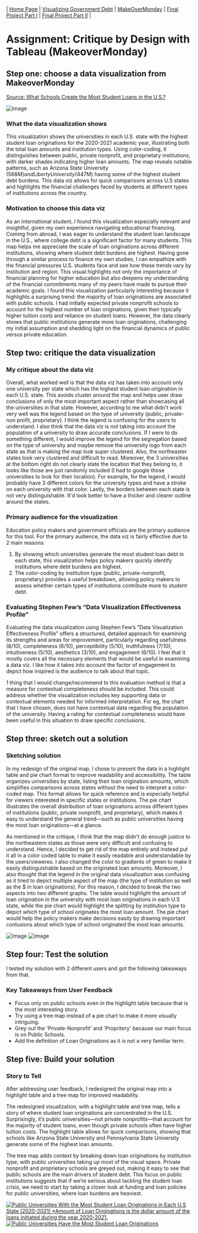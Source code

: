 | [Home Page](https://maitri-surti.github.io/maitri-surti-portfolio/) | [Visualizing Government Debt](https://maitri-surti.github.io/maitri-surti-portfolio/dataviz2) | [MakeOverMonday](https://maitri-surti.github.io/maitri-surti-portfolio/makeOverMonday) | [Final Project Part I](https://maitri-surti.github.io/maitri-surti-portfolio/final_project_MaitriSurti) | [Final Project Part II](https://maitri-surti.github.io/maitri-surti-portfolio/final_project_part2_MaitriSurti) |

# Assignment: Critique by Design with Tableau (MakeoverMonday)

## Step one: choose a data visualization from MakeoverMonday
[Source: What Schools Create the Most Student Loans in the U.S.?](https://howmuch.net/articles/university-with-the-most-student-loan-originations-in-every-state)

![image](https://github.com/user-attachments/assets/896cf5e2-3306-4fdf-834f-f0b2731b7b6f)

### What the data visualization shows
This visualization shows the universities in each U.S. state with the highest student loan originations for the 2020-2021 academic year, illustrating both the total loan amounts and institution types. Using color-coding, it distinguishes between public, private nonprofit, and proprietary institutions, with darker shades indicating higher loan amounts. The map reveals notable patterns, such as Arizona State University ($568M) and Liberty University ($447M) having some of the highest student debt burdens. This data viz allows for quick comparisons across U.S states and highlights the financial challenges faced by students at different types of institutions across the country.

### Motivation to choose this data viz
As an international student, I found this visualization especially relevant and insightful, given my own experience navigating educational financing. Coming from abroad, I was eager to understand the student loan landscape in the U.S., where college debt is a significant factor for many students. This map helps me appreciate the scale of loan originations across different institutions, showing where student debt burdens are highest. Having gone through a similar process to finance my own studies, I can empathize with the financial pressures U.S. students face and see how these trends vary by institution and region. This visual highlights not only the importance of financial planning for higher education but also deepens my understanding of the financial commitments many of my peers have made to pursue their academic goals. I found this visualization particularly interesting because it highlights a surprising trend: the majority of loan originations are associated with public schools. I had initially expected private nonprofit schools to account for the highest number of loan originations, given their typically higher tuition costs and reliance on student loans. However, the data clearly shows that public institutions generate more loan originations, challenging my initial assumption and shedding light on the financial dynamics of public versus private education.

## Step two: critique the data visualization

### My critique about the data viz
Overall, what worked well is that the data viz has taken into account only one university per state which has the highest student loan origination in each U.S. state. This avoids cluster around the map and helps user draw conclusions of only the most important aspect rather than showcasing all the universities in that state. However, according to me what didn't work very well was the legend based on the type of university (public, private-non profit, proprietary). I think the legend is confusing for the users to understand. I also think that the data viz is not taking into account the population of a university to draw accurate conclusions. If I were to do something different, I would improve the legend for the segregation based on the type of university and maybe remove the university logo from each state as that is making the map look super clustered. Also, the northeaster states look very clustered and difficult to read.  Moreover, the 3 universities at the bottom right do not clearly state the location that they belong to, it looks like those are just randomly included (I had to google those universities to look for their location). For example, for the legend, I would probably have 3 different colors for the university types and have a stroke on each university with that color. Lastly, the borders between each state is not very distinguishable. It'd look better to have a thicker and clearer outline around the states. 

### Primary audience for the visualization
Education policy makers and government officials are the primary audience for this tool. For the primary audience, the data viz is fairly effective due to 2 main reasons:
1. By showing which universities generate the most student loan debt in each state, this visualization helps policy makers quickly identify institutions where debt burdens are highest. 
2. The color-coding by institution type (public, private-nonprofit, proprietary) provides a useful breakdown, allowing policy makers to assess whether certain types of institutions contribute more to student debt.
   
### Evaluating Stephen Few’s “Data Visualization Effectiveness Profile”
Evaluating the data visualization using Stephen Few’s “Data Visualization Effectiveness Profile” offers a structured, detailed approach for examining its strengths and areas for improvement, particularly regarding usefulness (8/10), completeness (6/10), perceptibility (5/10), truthfulness (7/10), intuitiveness (5/10), aesthetics (3/10), and engagement (6/10). I feel that it mostly covers all the necessary elements that would be useful in examining a data viz. I like how it takes into account the factor of engagement to depict how inspired is the audience to talk about that topic. 

1 thing that I would change/recommend to this evaluation method is that a measure for contextual completeness should be included. This could address whether the visualization includes key supporting data or contextual elements needed for informed interpretation. For eg, the chart that I have chosen, does not have contextual data regarding the population of the university. Having a rating for contextual completeness would have been useful in this situation to draw specific conclusions. 

## Step three: sketch out a solution

### Sketching solution

In my redesign of the original map, I chose to present the data in a highlight table and pie chart format to improve readability and accessibility. The table organizes universities by state, listing their loan origination amounts, which simplifies comparisons across states without the need to interpret a color-coded map. This format allows for quick reference and is especially helpful for viewers interested in specific states or institutions. The pie chart illustrates the overall distribution of loan originations across different types of institutions (public, private nonprofit, and proprietary), which makes it easy to understand the general trend—such as public universities having the most loan originations—at a glance. 

As mentioned in the critique, I think that the map didn't do enough justice to the northeastern states as those were very difficult and confusing to understand. Hence, I decided to get rid of the map entirely and instead put it all in a color coded table to make it easily readable and understandable by the users/vieweres. I also changed the color to gradients of green to make it easily distinguishable based on the originated loan amounts. Moreover, I also thought that the legend in the original data visualization was confusing as it tried to depict multiple aspect of the map (the type of institution as well as the $ in loan originations). For this reason, I decided to break the two aspects into two different graphs. The table would highlight the amount of loan origination in the university with most loan originations in each U.S state, while the pie chart would highlight the splitting by institution type to depict which type of school originates the most loan amount. The pie chart would help the policy makers make decisions easily by drawing important conlusions about which type of school originated the most loan amounts. 

![image](https://github.com/user-attachments/assets/207be031-2992-487e-8de9-bdbe348b9947)
![image](https://github.com/user-attachments/assets/69ffd849-f0f9-4409-a6d8-29eb1299b9e9)

## Step four: Test the solution

I tested my solution with 2 different users and got the following takeaways from that.

### Key Takeaways from User Feedback
- Focus only on public schools even in the highlight table because that is the most interesting story.
- Try using a tree map instead of a pie chart to make it more visually intriguing.
- Grey out the 'Private-Nonprofit' and 'Propritery' because our main focus is on Public Schools.
- Add the definition of Loan Originations as it is not a very familiar term.

## Step five: Build your solution

### Story to Tell

After addressing user feedback, I redesigned the original map into a highlight table and a tree map for improved readability.

The redesigned visualization, with a highlight table and tree map, tells a story of where student loan originations are concentrated in the U.S. Surprisingly, it’s public universities—not private nonprofits—that account for the majority of student loans, even though private schools often have higher tuition costs. The highlight table allows for quick comparisons, showing that schools like Arizona State University and Pennsylvania State University generate some of the highest loan amounts.

The tree map adds context by breaking down loan originations by institution type, with public universities taking up most of the visual space. Private nonprofit and proprietary schools are greyed out, making it easy to see that public schools are the main drivers of student debt. This focus on public institutions suggests that if we’re serious about tackling the student loan crisis, we need to start by taking a closer look at funding and loan policies for public universities, where loan burdens are heaviest.

<div class='tableauPlaceholder' id='viz1731470064345' style='position: relative'><noscript><a href='#'><img alt='Public Universities With the Most Student Loan Originations in Each U.S State (2020-2021) *Amount of Loan Originations is the dollar amount of the loans initiated during the year 2020-2021. ' src='https:&#47;&#47;public.tableau.com&#47;static&#47;images&#47;Hi&#47;HighlightTable_17314693328090&#47;Sheet1&#47;1_rss.png' style='border: none' /></a></noscript><object class='tableauViz'  style='display:none;'><param name='host_url' value='https%3A%2F%2Fpublic.tableau.com%2F' /> <param name='embed_code_version' value='3' /> <param name='site_root' value='' /><param name='name' value='HighlightTable_17314693328090&#47;Sheet1' /><param name='tabs' value='no' /><param name='toolbar' value='yes' /><param name='static_image' value='https:&#47;&#47;public.tableau.com&#47;static&#47;images&#47;Hi&#47;HighlightTable_17314693328090&#47;Sheet1&#47;1.png' /> <param name='animate_transition' value='yes' /><param name='display_static_image' value='yes' /><param name='display_spinner' value='yes' /><param name='display_overlay' value='yes' /><param name='display_count' value='yes' /><param name='language' value='en-US' /><param name='filter' value='publish=yes' /></object></div>                
<script type='text/javascript'>                    
   var divElement = document.getElementById('viz1731470064345');                    
   var vizElement = divElement.getElementsByTagName('object')[0];                    
   vizElement.style.width='100%';vizElement.style.height=(divElement.offsetWidth*0.75)+'px';                    
   var scriptElement = document.createElement('script');                    
   scriptElement.src = 'https://public.tableau.com/javascripts/api/viz_v1.js';                    
   vizElement.parentNode.insertBefore(scriptElement, vizElement);                
</script>


<div class='tableauPlaceholder' id='viz1731469754280' style='position: relative'><noscript><a href='#'><img alt='Public Universities Have the Most Student Loan Originations  ' src='https:&#47;&#47;public.tableau.com&#47;static&#47;images&#47;Tr&#47;TreeMap_17314694217960&#47;Sheet2&#47;1_rss.png' style='border: none' /></a></noscript><object class='tableauViz'  style='display:none;'><param name='host_url' value='https%3A%2F%2Fpublic.tableau.com%2F' /> <param name='embed_code_version' value='3' /> <param name='site_root' value='' /><param name='name' value='TreeMap_17314694217960&#47;Sheet2' /><param name='tabs' value='no' /><param name='toolbar' value='yes' /><param name='static_image' value='https:&#47;&#47;public.tableau.com&#47;static&#47;images&#47;Tr&#47;TreeMap_17314694217960&#47;Sheet2&#47;1.png' /> <param name='animate_transition' value='yes' /><param name='display_static_image' value='yes' /><param name='display_spinner' value='yes' /><param name='display_overlay' value='yes' /><param name='display_count' value='yes' /><param name='language' value='en-US' /><param name='filter' value='publish=yes' /></object></div>                
<script type='text/javascript'>                    
   var divElement = document.getElementById('viz1731469754280');                    
   var vizElement = divElement.getElementsByTagName('object')[0];                    
   vizElement.style.width='100%';vizElement.style.height=(divElement.offsetWidth*0.75)+'px';                    
   var scriptElement = document.createElement('script');                    
   scriptElement.src = 'https://public.tableau.com/javascripts/api/viz_v1.js';                    
   vizElement.parentNode.insertBefore(scriptElement, vizElement);                
</script>
